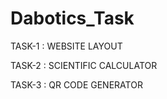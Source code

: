 # Dabotics_Task
TASK-1 : WEBSITE LAYOUT


TASK-2 : SCIENTIFIC CALCULATOR


TASK-3 : QR CODE GENERATOR
